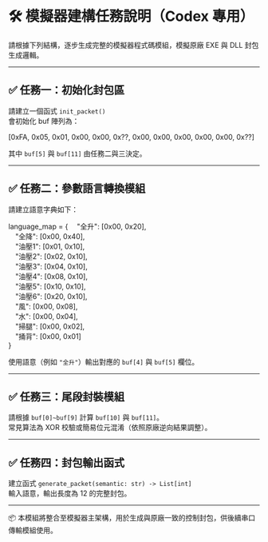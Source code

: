 # 🛠️ 模擬器建構任務說明（Codex 專用）

請根據下列結構，逐步生成完整的模擬器程式碼模組，模擬原廠 EXE 與 DLL 封包生成邏輯。

---

## ✅ 任務一：初始化封包區

請建立一個函式 `init_packet()`  
會初始化 buf 陣列為：

[0xFA, 0x05, 0x01, 0x00, 0x00, 0x??, 0x00, 0x00, 0x00, 0x00, 0x00, 0x??]

其中 `buf[5]` 與 `buf[11]` 由任務二與三決定。

---

## ✅ 任務二：參數語言轉換模組

請建立語意字典如下：

language_map = {
 "全升": [0x00, 0x20],  
 "全降": [0x00, 0x40],  
 "油壓1": [0x01, 0x10],  
 "油壓2": [0x02, 0x10],  
 "油壓3": [0x04, 0x10],  
 "油壓4": [0x08, 0x10],  
 "油壓5": [0x10, 0x10],  
 "油壓6": [0x20, 0x10],  
 "風":   [0x00, 0x08],  
 "水":   [0x00, 0x04],  
 "掃腿": [0x00, 0x02],  
 "捅背": [0x00, 0x01]  
}

使用語意（例如 `"全升"`）輸出對應的 `buf[4]` 與 `buf[5]` 欄位。

---

## ✅ 任務三：尾段封裝模組

請根據 `buf[0]~buf[9]` 計算 `buf[10]` 與 `buf[11]`。  
常見算法為 XOR 校驗或簡易位元混淆（依照原廠逆向結果調整）。

---

## ✅ 任務四：封包輸出函式

建立函式 `generate_packet(semantic: str) -> List[int]`  
輸入語意，輸出長度為 12 的完整封包。

---

📦 本模組將整合至模擬器主架構，用於生成與原廠一致的控制封包，供後續串口傳輸模組使用。
